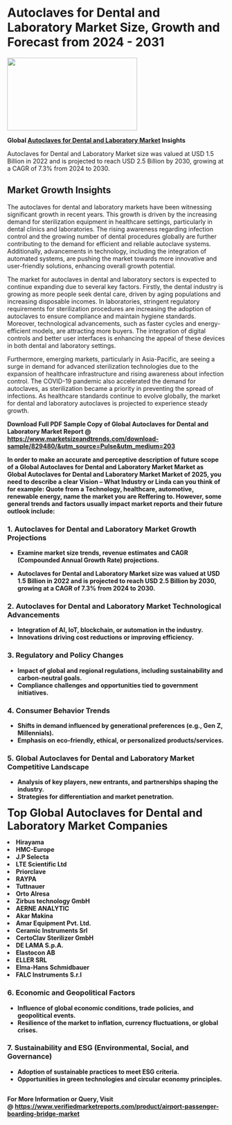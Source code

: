 <H1>Autoclaves for Dental and Laboratory Market Size, Growth and Forecast from 2024 - 2031</H1><img class="aligncenter size-medium wp-image-584254" src="https://thirdeyenews.in/wp-content/uploads/2024/09/Global-Market-Research-300x168.jpeg" alt="" width="300" height="168" /><p><strong>Global&nbsp;<a href="https://www.marketsizeandtrends.com/download-sample/829480/&amp;utm_source=Pulse&amp;utm_medium=203">Autoclaves for Dental and Laboratory Market</a> Insights</strong></p><p>Autoclaves for Dental and Laboratory Market size was valued at USD 1.5 Billion in 2022 and is projected to reach USD 2.5 Billion by 2030, growing at a CAGR of 7.3% from 2024 to 2030.</p><p><h2>Market Growth Insights</h2> <p>The autoclaves for dental and laboratory markets have been witnessing significant growth in recent years. This growth is driven by the increasing demand for sterilization equipment in healthcare settings, particularly in dental clinics and laboratories. The rising awareness regarding infection control and the growing number of dental procedures globally are further contributing to the demand for efficient and reliable autoclave systems. Additionally, advancements in technology, including the integration of automated systems, are pushing the market towards more innovative and user-friendly solutions, enhancing overall growth potential.</p> <p><strong></strong></p> <p>The market for autoclaves in dental and laboratory sectors is expected to continue expanding due to several key factors. Firstly, the dental industry is growing as more people seek dental care, driven by aging populations and increasing disposable incomes. In laboratories, stringent regulatory requirements for sterilization procedures are increasing the adoption of autoclaves to ensure compliance and maintain hygiene standards. Moreover, technological advancements, such as faster cycles and energy-efficient models, are attracting more buyers. The integration of digital controls and better user interfaces is enhancing the appeal of these devices in both dental and laboratory settings.</p> <p>Furthermore, emerging markets, particularly in Asia-Pacific, are seeing a surge in demand for advanced sterilization technologies due to the expansion of healthcare infrastructure and rising awareness about infection control. The COVID-19 pandemic also accelerated the demand for autoclaves, as sterilization became a priority in preventing the spread of infections. As healthcare standards continue to evolve globally, the market for dental and laboratory autoclaves is projected to experience steady growth.</p> <p><strong></p><p><span class=""><strong>Download Full PDF Sample Copy of Global Autoclaves for Dental and Laboratory Market Report</strong> @ <a href="https://www.marketsizeandtrends.com/download-sample/829480/&amp;utm_source=Pulse&amp;utm_medium=203" target="_blank">https://www.marketsizeandtrends.com/download-sample/829480/&amp;utm_source=Pulse&amp;utm_medium=203</a></span></p><p>In order to make an accurate and perceptive description of future scope of a Global&nbsp;Autoclaves for Dental and Laboratory Market Market as Global&nbsp;Autoclaves for Dental and Laboratory Market Market of 2025, you need to describe a clear Vision &ndash; What Industry or Linda can you think of for example: Quote from a Technology, healthcare, automotive, renewable energy, name the market you are Reffering to. However, some general trends and factors usually impact market reports and their future outlook include:</p><h3>1.&nbsp;<strong>Autoclaves for Dental and Laboratory Market Growth Projections</strong></h3><ul><li>Examine market size trends, revenue estimates and CAGR (Compounded Annual Growth Rate) projections.</li><li><p>Autoclaves for Dental and Laboratory Market size was valued at USD 1.5 Billion in 2022 and is projected to reach USD 2.5 Billion by 2030, growing at a CAGR of 7.3% from 2024 to 2030.</p></li></ul><h3>2.&nbsp;<strong>Autoclaves for Dental and Laboratory Market Technological Advancements</strong></h3><ul><li>Integration of AI, IoT, blockchain, or automation in the industry.</li><li>Innovations driving cost reductions or improving efficiency.</li></ul><h3>3.&nbsp;<strong>Regulatory and Policy Changes</strong></h3><ul><li>Impact of global and regional regulations, including sustainability and carbon-neutral goals.</li><li>Compliance challenges and opportunities tied to government initiatives.</li></ul><h3>4.&nbsp;<strong>Consumer Behavior Trends</strong></h3><ul><li>Shifts in demand influenced by generational preferences (e.g., Gen Z, Millennials).</li><li>Emphasis on eco-friendly, ethical, or personalized products/services.</li></ul><h3>5.&nbsp;<strong>Global Autoclaves for Dental and Laboratory Market Competitive Landscape</strong></h3><ul><li>Analysis of key players, new entrants, and partnerships shaping the industry.</li><li>Strategies for differentiation and market penetration.</li></ul><p data-pm-slice="1 1 []"><span style="color: inherit; font-family: inherit; font-size: 25px;">Top Global Autoclaves for Dental and Laboratory Market Companies</span></p><div class="" data-test-id=""><p><li>Hirayama</li><li> HMC-Europe</li><li> J.P Selecta</li><li> LTE Scientific Ltd</li><li> Priorclave</li><li> RAYPA</li><li> Tuttnauer</li><li> Orto Alresa</li><li> Zirbus technology GmbH</li><li> AERNE ANALYTIC</li><li> Akar Makina</li><li> Amar Equipment Pvt. Ltd.</li><li> Ceramic Instruments Srl</li><li> CertoClav Sterilizer GmbH</li><li> DE LAMA S.p.A.</li><li> Elastocon AB</li><li> ELLER SRL</li><li> Elma-Hans Schmidbauer</li><li> FALC Instruments S.r.l</li></p></div><h3>6.&nbsp;<strong>Economic and Geopolitical Factors</strong></h3><ul><li>Influence of global economic conditions, trade policies, and geopolitical events.</li><li>Resilience of the market to inflation, currency fluctuations, or global crises.</li></ul><h3>7.&nbsp;<strong>Sustainability and ESG (Environmental, Social, and Governance)</strong></h3><ul><li>Adoption of sustainable practices to meet ESG criteria.</li><li>Opportunities in green technologies and circular economy principles.</li></ul><h2><strong style="font-size: 14px;">For More Information or Query, Visit @&nbsp;</strong><a style="background-color: #ffffff; font-size: 14px;" href="https://www.marketsizeandtrends.com/report/autoclaves-for-dental-and-laboratory-market/" target="_blank">https://www.verifiedmarketreports.com/product/airport-passenger-boarding-bridge-market</a></h2>
